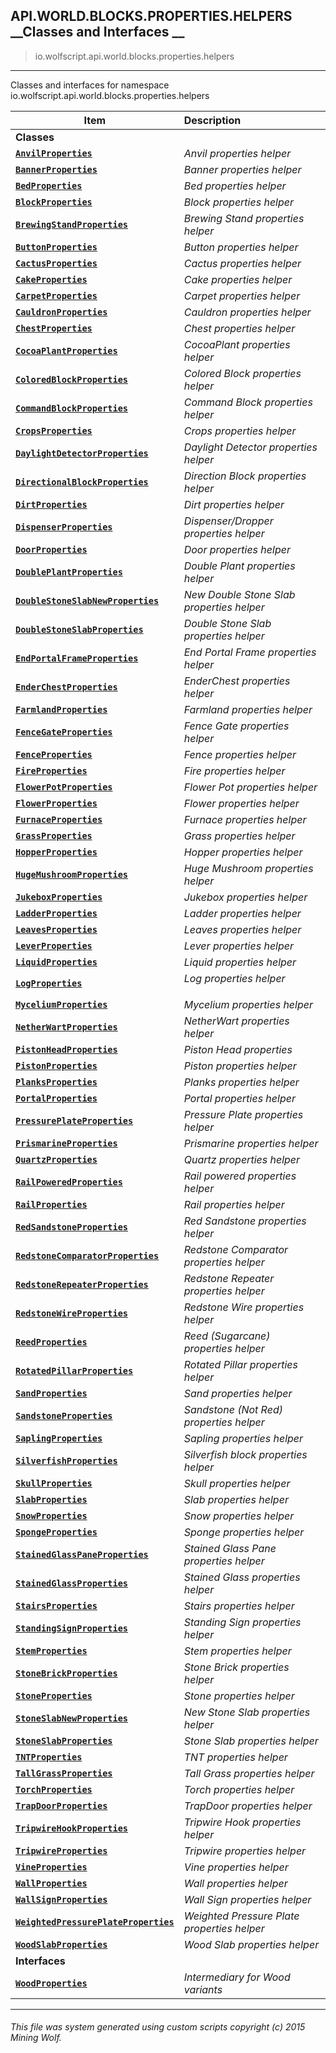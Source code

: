## API.WORLD.BLOCKS.PROPERTIES.HELPERS __Classes and Interfaces __

>io.wolfscript.api.world.blocks.properties.helpers

---

Classes and interfaces for namespace io.wolfscript.api.world.blocks.properties.helpers

Item | Description   
--- | :--- 
__Classes__|
__[`AnvilProperties`](AnvilProperties.md)__ | _Anvil properties helper_ 
__[`BannerProperties`](BannerProperties.md)__ | _Banner properties helper_ 
__[`BedProperties`](BedProperties.md)__ | _Bed properties helper_ 
__[`BlockProperties`](BlockProperties.md)__ | _Block properties helper_ 
__[`BrewingStandProperties`](BrewingStandProperties.md)__ | _Brewing Stand properties helper_ 
__[`ButtonProperties`](ButtonProperties.md)__ | _Button properties helper_ 
__[`CactusProperties`](CactusProperties.md)__ | _Cactus properties helper_ 
__[`CakeProperties`](CakeProperties.md)__ | _Cake properties helper_ 
__[`CarpetProperties`](CarpetProperties.md)__ | _Carpet properties helper_ 
__[`CauldronProperties`](CauldronProperties.md)__ | _Cauldron properties helper_ 
__[`ChestProperties`](ChestProperties.md)__ | _Chest properties helper_ 
__[`CocoaPlantProperties`](CocoaPlantProperties.md)__ | _CocoaPlant properties helper_ 
__[`ColoredBlockProperties`](ColoredBlockProperties.md)__ | _Colored Block properties helper_ 
__[`CommandBlockProperties`](CommandBlockProperties.md)__ | _Command Block properties helper_ 
__[`CropsProperties`](CropsProperties.md)__ | _Crops properties helper_ 
__[`DaylightDetectorProperties`](DaylightDetectorProperties.md)__ | _Daylight Detector properties helper_ 
__[`DirectionalBlockProperties`](DirectionalBlockProperties.md)__ | _Direction Block properties helper_ 
__[`DirtProperties`](DirtProperties.md)__ | _Dirt properties helper_ 
__[`DispenserProperties`](DispenserProperties.md)__ | _Dispenser/Dropper properties helper_ 
__[`DoorProperties`](DoorProperties.md)__ | _Door properties helper_ 
__[`DoublePlantProperties`](DoublePlantProperties.md)__ | _Double Plant properties helper_ 
__[`DoubleStoneSlabNewProperties`](DoubleStoneSlabNewProperties.md)__ | _New Double Stone Slab properties helper_ 
__[`DoubleStoneSlabProperties`](DoubleStoneSlabProperties.md)__ | _Double Stone Slab properties helper_ 
__[`EndPortalFrameProperties`](EndPortalFrameProperties.md)__ | _End Portal Frame properties helper_ 
__[`EnderChestProperties`](EnderChestProperties.md)__ | _EnderChest properties helper_ 
__[`FarmlandProperties`](FarmlandProperties.md)__ | _Farmland properties helper_ 
__[`FenceGateProperties`](FenceGateProperties.md)__ | _Fence Gate properties helper_ 
__[`FenceProperties`](FenceProperties.md)__ | _Fence properties helper_ 
__[`FireProperties`](FireProperties.md)__ | _Fire properties helper_ 
__[`FlowerPotProperties`](FlowerPotProperties.md)__ | _Flower Pot properties helper_ 
__[`FlowerProperties`](FlowerProperties.md)__ | _Flower properties helper_ 
__[`FurnaceProperties`](FurnaceProperties.md)__ | _Furnace properties helper_ 
__[`GrassProperties`](GrassProperties.md)__ | _Grass properties helper_ 
__[`HopperProperties`](HopperProperties.md)__ | _Hopper properties helper_ 
__[`HugeMushroomProperties`](HugeMushroomProperties.md)__ | _Huge Mushroom properties helper_ 
__[`JukeboxProperties`](JukeboxProperties.md)__ | _Jukebox properties helper_ 
__[`LadderProperties`](LadderProperties.md)__ | _Ladder properties helper_ 
__[`LeavesProperties`](LeavesProperties.md)__ | _Leaves properties helper_ 
__[`LeverProperties`](LeverProperties.md)__ | _Lever properties helper_ 
__[`LiquidProperties`](LiquidProperties.md)__ | _Liquid properties helper_ 
__[`LogProperties`](LogProperties.md)__ | _Log properties helper<p/>_ 
__[`MyceliumProperties`](MyceliumProperties.md)__ | _Mycelium properties helper_ 
__[`NetherWartProperties`](NetherWartProperties.md)__ | _NetherWart properties helper_ 
__[`PistonHeadProperties`](PistonHeadProperties.md)__ | _Piston Head properties_ 
__[`PistonProperties`](PistonProperties.md)__ | _Piston properties helper_ 
__[`PlanksProperties`](PlanksProperties.md)__ | _Planks properties helper_ 
__[`PortalProperties`](PortalProperties.md)__ | _Portal properties helper_ 
__[`PressurePlateProperties`](PressurePlateProperties.md)__ | _Pressure Plate properties helper_ 
__[`PrismarineProperties`](PrismarineProperties.md)__ | _Prismarine properties helper_ 
__[`QuartzProperties`](QuartzProperties.md)__ | _Quartz properties helper_ 
__[`RailPoweredProperties`](RailPoweredProperties.md)__ | _Rail powered properties helper_ 
__[`RailProperties`](RailProperties.md)__ | _Rail properties helper_ 
__[`RedSandstoneProperties`](RedSandstoneProperties.md)__ | _Red Sandstone properties helper_ 
__[`RedstoneComparatorProperties`](RedstoneComparatorProperties.md)__ | _Redstone Comparator properties helper_ 
__[`RedstoneRepeaterProperties`](RedstoneRepeaterProperties.md)__ | _Redstone Repeater properties helper_ 
__[`RedstoneWireProperties`](RedstoneWireProperties.md)__ | _Redstone Wire properties helper_ 
__[`ReedProperties`](ReedProperties.md)__ | _Reed (Sugarcane) properties helper_ 
__[`RotatedPillarProperties`](RotatedPillarProperties.md)__ | _Rotated Pillar properties helper_ 
__[`SandProperties`](SandProperties.md)__ | _Sand properties helper_ 
__[`SandstoneProperties`](SandstoneProperties.md)__ | _Sandstone (Not Red) properties helper_ 
__[`SaplingProperties`](SaplingProperties.md)__ | _Sapling properties helper_ 
__[`SilverfishProperties`](SilverfishProperties.md)__ | _Silverfish block properties helper_ 
__[`SkullProperties`](SkullProperties.md)__ | _Skull properties helper_ 
__[`SlabProperties`](SlabProperties.md)__ | _Slab properties helper_ 
__[`SnowProperties`](SnowProperties.md)__ | _Snow properties helper_ 
__[`SpongeProperties`](SpongeProperties.md)__ | _Sponge properties helper_ 
__[`StainedGlassPaneProperties`](StainedGlassPaneProperties.md)__ | _Stained Glass Pane properties helper_ 
__[`StainedGlassProperties`](StainedGlassProperties.md)__ | _Stained Glass properties helper_ 
__[`StairsProperties`](StairsProperties.md)__ | _Stairs properties helper_ 
__[`StandingSignProperties`](StandingSignProperties.md)__ | _Standing Sign properties helper_ 
__[`StemProperties`](StemProperties.md)__ | _Stem properties helper_ 
__[`StoneBrickProperties`](StoneBrickProperties.md)__ | _Stone Brick properties helper_ 
__[`StoneProperties`](StoneProperties.md)__ | _Stone properties helper_ 
__[`StoneSlabNewProperties`](StoneSlabNewProperties.md)__ | _New Stone Slab properties helper_ 
__[`StoneSlabProperties`](StoneSlabProperties.md)__ | _Stone Slab properties helper_ 
__[`TNTProperties`](TNTProperties.md)__ | _TNT properties helper_ 
__[`TallGrassProperties`](TallGrassProperties.md)__ | _Tall Grass properties helper_ 
__[`TorchProperties`](TorchProperties.md)__ | _Torch properties helper_ 
__[`TrapDoorProperties`](TrapDoorProperties.md)__ | _TrapDoor properties helper_ 
__[`TripwireHookProperties`](TripwireHookProperties.md)__ | _Tripwire Hook properties helper_ 
__[`TripwireProperties`](TripwireProperties.md)__ | _Tripwire properties helper_ 
__[`VineProperties`](VineProperties.md)__ | _Vine properties helper_ 
__[`WallProperties`](WallProperties.md)__ | _Wall properties helper_ 
__[`WallSignProperties`](WallSignProperties.md)__ | _Wall Sign properties helper_ 
__[`WeightedPressurePlateProperties`](WeightedPressurePlateProperties.md)__ | _Weighted Pressure Plate properties helper_ 
__[`WoodSlabProperties`](WoodSlabProperties.md)__ | _Wood Slab properties helper_ 
__Interfaces__|
__[`WoodProperties`](WoodProperties.md)__ | _Intermediary for Wood variants_ 



---



###### This file was system generated using custom scripts copyright (c) 2015 Mining Wolf.
	

